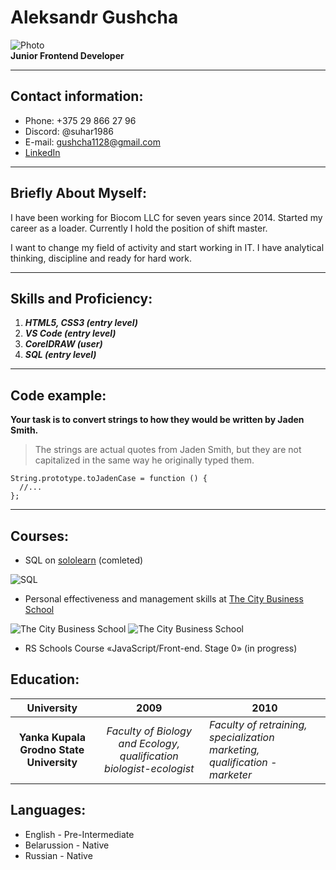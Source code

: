 # Aleksandr Gushcha 
![Photo](https://media-exp1.licdn.com/dms/image/D4D03AQG1szSflzRC_A/profile-displayphoto-shrink_200_200/0/1670843111383?e=1676505600&v=beta&t=teSA4O11B9EMm4RGEO-9-5m4x_8PbSPh4ZVXhD2bJAg)  
**Junior Frontend Developer**
*******
## Contact information:
+ Phone: +375 29 866 27 96
+ Discord: @suhar1986
+ E-mail: gushcha1128@gmail.com
+ [LinkedIn](https://www.linkedin.com/in/alexandr-hushcha-579a72138/)
********
## Briefly About Myself:
I have been working for Biocom LLC for seven years since 2014. Started my career as a loader. Currently I hold the position of shift master.

I want to change my field of activity and start working in IT. I have analytical thinking, discipline and ready for hard work. 
********
## Skills and Proficiency:
1.	***HTML5, CSS3 (entry level)***
2.	***VS Code (entry level)***
3.	***CorelDRAW (user)***
4.	***SQL (entry level)***
******
## Code example:
**Your task is to convert strings to how they would be written by Jaden Smith.**
>The strings are actual quotes from Jaden Smith, but they are not capitalized in the same way he originally typed them.
```
String.prototype.toJadenCase = function () {
  //...
};
```
******
## Courses:
* SQL on [sololearn](https://www.sololearn.com/) (comleted)

![SQL](https://media-exp1.licdn.com/dms/image/C4D2DAQEdHbswJXNTQQ/profile-treasury-image-shrink_160_160/0/1670842231803?e=1671447600&v=beta&t=xP5bFJkgBd7KOWDWor4ZKk4MQEa2P3OBCmAR2GXrRjQ)
* Personal effectiveness and management skills  at  [The City Business School](https://e-mba.ru/) 


![The City Business School](https://media-exp1.licdn.com/dms/image/C4D2DAQEgNlsEUxQ8dw/profile-treasury-image-shrink_160_160/0/1670842015840?e=1671451200&v=beta&t=Uji_lxPyUgMgIetvvXXGX-OtuCw3mgaiqE-JmZ_3WHs) ![The City Business School](https://media-exp1.licdn.com/dms/image/C4D2DAQFEv34HcD2rBA/profile-treasury-image-shrink_160_160/0/1670841992718?e=1671451200&v=beta&t=yDF-G51nkHbmDySicPOcho_WN79GpW2MDh_Fim41m20)
* RS Schools Course «JavaScript/Front-end. Stage 0» (in progress)
## Education:
**University** | **2009** | **2010**
:-------------:|:--------:|---------
**Yanka Kupala Grodno State University** | *Faculty of Biology and Ecology, qualification biologist-ecologist* | _Faculty of retraining, specialization marketing, qualification - marketer_
## Languages:
* English - Pre-Intermediate
* Belarussion - Native
* Russian - Native
  
  
